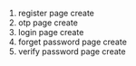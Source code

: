1. register page create
2. otp page create
3. login page create
4. forget password page create
5. verify password page create
